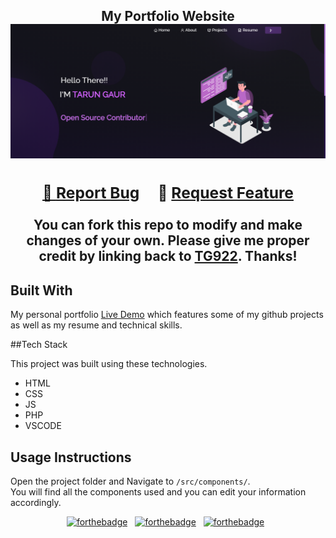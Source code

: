 <h2 align="center">
 My Portfolio Website<br/>
  <a href="https://TG922.github.io/>Live Demo</a>
</h2>
<div align="center">
  <img alt="Demo" src="./Images/readme-img.PNG" />
</div>

<br/>
                                                
<h3 align="center">
    🔹
    <a href="https://github.com/TG922/TG922.github.io/issues">Report Bug</a> &nbsp; &nbsp;
    🔹
    <a href="https://github.com/TG922/Portfolio/issues">Request Feature</a>
</h3>



You can fork this repo to modify and make changes of your own. Please give me proper credit by linking back to [TG922](https://github.com/TG922). Thanks!

## Built With

My personal portfolio <a href="https://TG922.github.io/" target="_blank">Live Demo</a> which features some of my github projects as well as my resume and technical skills.<br/>

                                                                        
##Tech Stack                                                                        

This project was built using these technologies.

- HTML
- CSS
- JS
- PHP
- VSCODE

## Usage Instructions

Open the project folder and Navigate to `/src/components/`. <br/>
You will find all the components used and you can edit your information accordingly.

                                                                        
<center>

[![forthebadge](https://forthebadge.com/images/badges/built-with-love.svg)](https://forthebadge.com) &nbsp;
[![forthebadge](https://forthebadge.com/images/badges/made-with-javascript.svg)](https://forthebadge.com) &nbsp;
[![forthebadge](https://forthebadge.com/images/badges/open-source.svg)](https://forthebadge.com) &nbsp;
<!-- ![GitHub Repo stars](https://img.shields.io/github/stars/TG922/Portfolio?color=red&logo=github&style=for-the-badge) &nbsp;
![GitHub forks](https://img.shields.io/github/forks/TG922/Portfolio?color=red&logo=github&style=for-the-badge)-->

</center>

                                                                        
<!-- ### Show your support

Give a ⭐ if you like this website!

<a href="https://www.buymeacoffee.com/TG922" target="_blank"><img src="https://cdn.buymeacoffee.com/buttons/v2/default-violet.png" alt="Buy Me A Coffee" height= "60px" width= "217px" ></a>

-->




